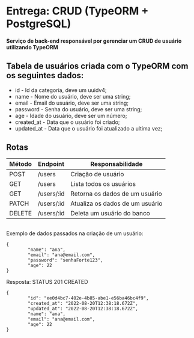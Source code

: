 # Entrega: CRUD (TypeORM + PostgreSQL)
####  Serviço de back-end responsável por gerenciar um CRUD de usuário utilizando TypeORM

## Tabela de usuários criada com o TypeORM com os seguintes dados:

* id - Id da categoria, deve um uuidv4;
* name - Nome do usuário, deve ser uma string;
* email - Email do usuário, deve ser uma string;
* password - Senha do usuário, deve ser uma string;
* age - Idade do usuário, deve ser um número;
* created_at - Data que o usuário foi criado;
* updated_at - Data que o usuário foi atualizado a ultima vez;

## Rotas

|Método	|Endpoint	|Responsabilidade|
| --- | --- |--- |
|POST	|/users	|Criação de usuário|
|GET	|/users	|Lista todos os usuários|
|GET	|/users/:id	|Retorna os dados de um usuário|
|PATCH	|/users/:id	|Atualiza os dados de um usuário|
|DELETE	|/users/:id	|Deleta um usuário do banco|


##
Exemplo de dados passados na criação de um usuário:
```
{
		"name": "ana",
		"email": "ana@email.com",
		"password": "senhaForte123",
		"age": 22
}
```
Resposta: STATUS 201 CREATED
```
{
		"id": "ee0d4bc7-402e-4b85-abe1-e56ba46bc4f9",
		"created_at": "2022-08-20T12:38:18.672Z",
		"updated_at": "2022-08-20T12:38:18.672Z",
		"name": "ana",
		"email": "ana@email.com",
		"age": 22
}
```

